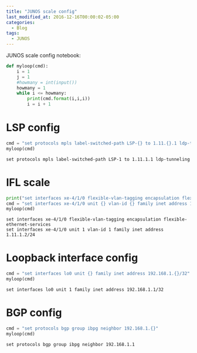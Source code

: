 ```yaml
---
title: "JUNOS scale config"
last_modified_at: 2016-12-16T00:00:02-05:00
categories:
  - Blog
tags:
  - JUNOS
---
```


JUNOS scale config notebook:


```python
def myloop(cmd):
    i = 1
    j = 1
    #howmany = int(input())
    howmany = 1
    while i <= howmany:
        print(cmd.format(i,i,i))
        i = i + 1
```

# LSP config


```python
cmd = "set protocols mpls label-switched-path LSP-{} to 1.11.{}.1 ldp-tunneling"
myloop(cmd)
```

    set protocols mpls label-switched-path LSP-1 to 1.11.1.1 ldp-tunneling


# IFL scale


```python
print("set interfaces xe-4/1/0 flexible-vlan-tagging encapsulation flexible-ethernet-services ")
cmd = "set interfaces xe-4/1/0 unit {} vlan-id {} family inet address 1.11.{}.2/24"
myloop(cmd)
```

    set interfaces xe-4/1/0 flexible-vlan-tagging encapsulation flexible-ethernet-services 
    set interfaces xe-4/1/0 unit 1 vlan-id 1 family inet address 1.11.1.2/24


# Loopback interface config


```python
cmd = "set interfaces lo0 unit {} family inet address 192.168.1.{}/32"
myloop(cmd)
```

    set interfaces lo0 unit 1 family inet address 192.168.1.1/32


# BGP config
<a id = "BGP config"></a>


```python
cmd = "set protocols bgp group ibpg neighbor 192.168.1.{}"
myloop(cmd)
```

    set protocols bgp group ibpg neighbor 192.168.1.1

